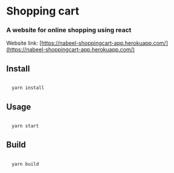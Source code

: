 # Shopping cart

### A website for online shopping using react


Website link: [https://nabeel-shoppingcart-app.herokuapp.com/](https://nabeel-shoppingcart-app.herokuapp.com/)


## Install

```js dark

  yarn install 

```

## Usage

```js dark

  yarn start 

```

## Build

```js dark

  yarn build 

```
